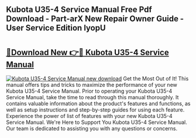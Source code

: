 ## Kubota U35-4 Service Manual Free Pdf Download - Part-arX New Repair Owner Guide - User Service Edition lyopU

# <h2><a href="http://bc93320.oget.top/?id=Kubota+U35-4+Service+Manual">🔗Download New 👉🔴 Kubota U35-4 Service Manual</a></h2>

[![Kubota U35-4 Service Manual new download](https://i.imgur.com/5g1atiW.png)](http://bc93320.oget.top/?id=Kubota+U35-4+Service+Manual)
Get the Most Out of It! This manual offers tips and tricks to maximize the performance of your new Kubota U35-4 Service Manual. Prior to operating your Kubota U35-4 Service Manual, take the time to read through this manual thoroughly. It contains valuable information about the product's features and functions, as well as setup instructions and step-by-step guides for using each feature. Experience the power of list of features with your new Kubota U35-4 Service Manual. We're Here to Support You Kubota U35-4 Service Manual. Our team is dedicated to assisting you with any questions or concerns.

